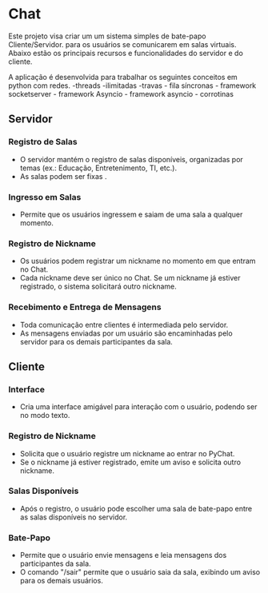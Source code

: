 #   Chat 

 Este projeto visa criar um  um sistema simples de bate-papo Cliente/Servidor. para os usuários se comunicarem em salas virtuais. Abaixo estão os principais recursos e funcionalidades do servidor e do cliente.

 A aplicação é desenvolvida para trabalhar os seguintes conceitos em python com redes.
-threads 
	-ilimitadas
	 -travas
	 - fila síncronas
	 - framework socketserver
	 - framework Asyncio
	 - framework asyncio - corrotinas

## Servidor

### Registro de Salas

- O servidor mantém o registro de salas disponíveis, organizadas por temas (ex.: Educação, Entretenimento, TI, etc.).
- As salas podem ser fixas .

### Ingresso em Salas

- Permite que os usuários ingressem e saiam de uma sala a qualquer momento.

### Registro de Nickname

- Os usuários podem registrar um nickname no momento em que entram no Chat.
- Cada nickname deve ser único no Chat. Se um nickname já estiver registrado, o sistema solicitará outro nickname.

### Recebimento e Entrega de Mensagens

- Toda comunicação entre clientes é intermediada pelo servidor.
- As mensagens enviadas por um usuário são encaminhadas pelo servidor para os demais participantes da sala.

## Cliente

### Interface

- Cria uma interface amigável para interação com o usuário, podendo ser no modo texto.

### Registro de Nickname

- Solicita que o usuário registre um nickname ao entrar no PyChat.
- Se o nickname já estiver registrado, emite um aviso e solicita outro nickname.

### Salas Disponíveis

- Após o registro, o usuário pode escolher uma sala de bate-papo entre as salas disponíveis no servidor.

### Bate-Papo

- Permite que o usuário envie mensagens e leia mensagens dos participantes da sala.
- O comando "/sair" permite que o usuário saia da sala, exibindo um aviso para os demais usuários.
